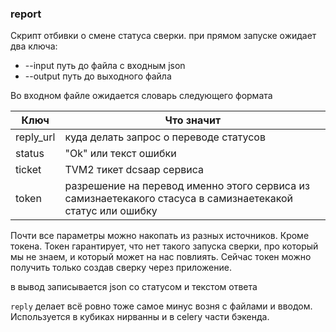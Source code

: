 ### report
Скрипт отбивки о смене статуса сверки. при прямом запуске ожидает два ключа:
* --input путь до файла с входным json
* --output путь до выходного файла

Во входном файле ожидается словарь следующего формата

Ключ | Что значит
---- | ----------
reply_url | куда делать запрос о переводе статусов
status | "Ok" или текст ошибки
ticket | TVM2 тикет dcsaap сервиса
token | разрешение на перевод именно этого сервиса из самизнаетекакого стасуса в самизнаетекакой статус или ошибку

Почти все параметры можно накопать из разных источников. Кроме токена. Токен гарантирует, что нет такого запуска сверки, про который мы не знаем, и который может на нас повлиять.
Сейчас токен можно получить только создав сверку через приложение.

в вывод записывается json со статусом и текстом ответа

`reply` делает всё ровно тоже самое минус возня с файлами и вводом.
Используется в кубиках нирванны и в celery части бэкенда.